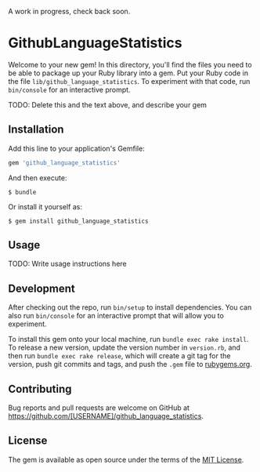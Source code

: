 A work in progress, check back soon.

# GithubLanguageStatistics

Welcome to your new gem! In this directory, you'll find the files you need to be able to package up your Ruby library into a gem. Put your Ruby code in the file `lib/github_language_statistics`. To experiment with that code, run `bin/console` for an interactive prompt.

TODO: Delete this and the text above, and describe your gem

## Installation

Add this line to your application's Gemfile:

```ruby
gem 'github_language_statistics'
```

And then execute:

    $ bundle

Or install it yourself as:

    $ gem install github_language_statistics

## Usage

TODO: Write usage instructions here

## Development

After checking out the repo, run `bin/setup` to install dependencies. You can also run `bin/console` for an interactive prompt that will allow you to experiment.

To install this gem onto your local machine, run `bundle exec rake install`. To release a new version, update the version number in `version.rb`, and then run `bundle exec rake release`, which will create a git tag for the version, push git commits and tags, and push the `.gem` file to [rubygems.org](https://rubygems.org).

## Contributing

Bug reports and pull requests are welcome on GitHub at https://github.com/[USERNAME]/github_language_statistics.

## License

The gem is available as open source under the terms of the [MIT License](https://opensource.org/licenses/MIT).
